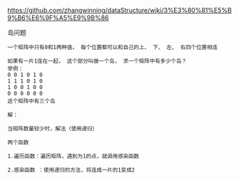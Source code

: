 
<!-- 
elementMap 表示输入元素到包装后的元素
fatherMap 算法往上指的
sizeMap 一个元素所在的集合的数量。只有代表节点
 -->

 https://github.com/zhangwinning/dataStructure/wiki/3%E3%80%81%E5%B9%B6%E6%9F%A5%E9%9B%86

 岛问题

 ```
一个矩阵中只有0和1两种值， 每个位置都可以和自己的上、 下、 左、 右四个位置相连

如果有一片1连在一起， 这个部分叫做一个岛， 求一个矩阵中有多少个岛？
举例：
0 0 1 0 1 0
1 1 1 0 1 0
1 0 0 1 0 0
0 0 0 0 0 0
这个矩阵中有三个岛

解：

当矩阵数量较少时，解法（使用递归）

两个函数

1.遍历函数：遍历矩阵，遇到为1的点，就调用感染函数

2.感染函数 ：使用递归的方法，将连成一片的1变成2
 ```
 